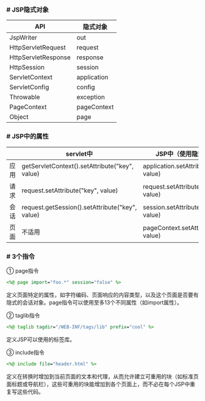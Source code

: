 ### # JSP隐式对象

| API                 | 隐式对象    |
| ------------------- | ----------- |
| JspWriter           | out         |
| HttpServletRequest  | request     |
| HttpServletResponse | response    |
| HttpSession         | session     |
| ServletContext      | application |
| ServletConfig       | config      |
| Throwable           | exception   |
| PageContext         | pageContext |
| Object              | page        |

### # JSP中的属性

|      | servlet中                                       | JSP中（使用隐式对象）                  |
| ---- | ----------------------------------------------- | -------------------------------------- |
| 应用 | getServletContext().setAttribute("key", value)  | application.setAttribute("key", value) |
| 请求 | request.setAttribute("key", value)              | request.setAttribute("key", value)     |
| 会话 | request.getSession().setAttribute("key", value) | session.setAttribute("key", value)     |
| 页面 | 不适用                                          | pageContext.setAttribute("key", value) |

### # 3个指令

① page指令

```jsp
<%@ page import="foo.*" session="false" %>
```

定义页面特定的属性，如字符编码、页面响应的内容类型，以及这个页面是否要有隐式的会话对象。page指令可以使用至多13个不同属性（如import属性）。

② taglib指令

```jsp
<%@ taglib tagdir="/WEB-INF/tags/lib" prefix="cool" %>
```

定义JSP可以使用的标签库。

③ include指令

```jsp
<%@ include file="header.html" %>
```

定义在转换时增加到当前页面的文本和代理，从而允许建立可重用的块（如标准页面标题或导航栏），这些可重用的块能增加到各个页面上，而不必在每个JSP中重复写这些代码。

